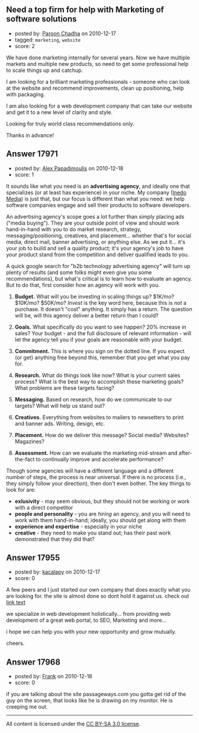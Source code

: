 ## Need a top firm for help with Marketing of software solutions

- posted by: [Paroon Chadha](https://stackexchange.com/users/-1/5991-paroon-chadha) on 2010-12-17
- tagged: `marketing`, `website`
- score: 2

We have done marketing internally for several years. Now we have multiple markets and multiple new products, so need to get some professional help to scale things up and catchup.

I am looking for a brilliant marketing professionals - someone who can look at the website and recommend improvements, clean up positioning, help with packaging. 

I am also looking for a web development company that can take our website and get it to a new level of clarity and style.

Looking for truly world class recommendations only.

Thanks in advance!


## Answer 17971

- posted by: [Alex Papadimoulis](https://stackexchange.com/users/-1/123-alex-papadimoulis) on 2010-12-18
- score: 1

It sounds like what you need is an **advertising agency**, and ideally one that specializes (or at least has experience) in your niche. My company ([Inedo Media](http://inedomedia.com/)) is just that, but our focus is different than what you need: we help software companies engage and sell their products to software developers. 

An advertising agency's scope goes a lot further than simply placing ads ("media buying"). They are your outside point of view and should work hand-in-hand with you to do market research, strategy, messaging/positioning, creatives, and placement... whether that's for social media, direct mail, banner advertising, or anything else. As we put it... it's your job to build and sell a quality product; it's your agency's job to have your product stand from the competition and deliver qualified leads to you.

A quick google search for "b2b technology advertising agency" will turn up plenty of results (and some folks might even give you some recommendations), but what's critical is to learn how to evaluate an agency. But to do that, first consider how an agency will work with you.

1. **Budget.** What will you be investing in scaling things up? $1K/mo? $10K/mo? $50K/mo? *Invest* is the key word here, because this is *not* a purchase. It doesn't "cost" anything. It simply has a return. The question will be, will this agency deliver a better return than I could?

2. **Goals.** What specifically do you want to see happen? 20% increase in sales? Your budget - and the full disclosure of relevant information - will let the agency tell you if your goals are reasonable with your budget.

3. **Commitment.** This is where you sign on the dotted line. If you expect (or get) anything free beyond this, remember that you get what you pay for.

4. **Research.** What do things look like now? What is your current sales process? What is the best way to accomplish these marketing goals? What problems are these targets facing? 

5. **Messaging.** Based on research, how do we communicate to our targets? What will help us stand out? 

6. **Creatives.** Everything from websites to mailers to newsetters to print and banner ads. Writing, design, etc.

7. **Placement.** How do we deliver this message? Social media? Websites? Magazines?

8. **Assessment.** How can we evaluate the marketing mid-stream and after-the-fact to continually improve and accelerate performance?

Though some agencies will have a different language and a different number of steps, the process is near universal. If there is no process (i.e., they simply follow your direction), then don't even bother. The key things to look for are:

* **exlusivity** - may seem obvious, but they should not be working or work with a direct competitor
* **people and personality** - you are *hiring* an agency, and you will need to work with them hand-in-hand; ideally, you should get along with them
* **experience and expertise** - especially in your niche
* **creative** - they need to make you stand out; has their past work demonstrated that they did that?


## Answer 17955

- posted by: [kacalapy](https://stackexchange.com/users/-1/6049-kacalapy) on 2010-12-17
- score: 0

<p>A few peers and I just started our own company that does exactly what you are looking for. the site is almost done so dont hold it against us. check out <a href="http://www.idealcoding.com/" rel="nofollow">link text</a></p>

<p>we specialize in web development holistically... from providing web development of a great web portal, to SEO, Marketing and more...</p>

<p>i hope we can help you with your new opportunity and grow mutually. </p>

<p>cheers.</p>



## Answer 17968

- posted by: [Frank](https://stackexchange.com/users/-1/4858-frank) on 2010-12-18
- score: 0

if you are talking about the site passageways.com you gotta get rid of the guy on the screen, that looks like he is drawing on my monitor.  He is creeping me out. 





---

All content is licensed under the [CC BY-SA 3.0 license](https://creativecommons.org/licenses/by-sa/3.0/).
